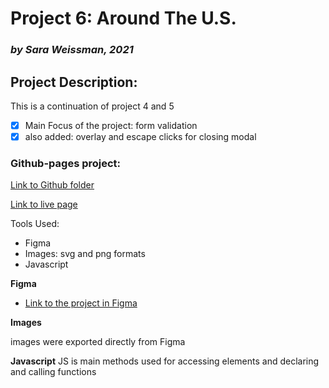 # Project 6: Around The U.S.
### *by Sara Weissman, 2021*

## Project Description:
This is a continuation of project 4 and 5
- [x] Main Focus of the project: form validation
- [x] also added: overlay and escape clicks for closing modal

### Github-pages project:

[Link to Github folder](https://github.com/SaraW011/Yandex-Practicum-Around-the-US-Project-6)

[Link to live page](https://saraw011.github.io/Yandex-Practicum-Around-the-US-Project-6/)

Tools Used:
* Figma
* Images: svg and png formats
* Javascript

**Figma**

* [Link to the project in Figma](https://www.figma.com/file/ZrosRzfCSUNLlTd420lUIy/Sprint-6_-Around-The-U.S.?node-id=0%3A214)

**Images**

images were exported directly from Figma

**Javascript**
JS is main methods used for accessing elements and declaring and calling functions
